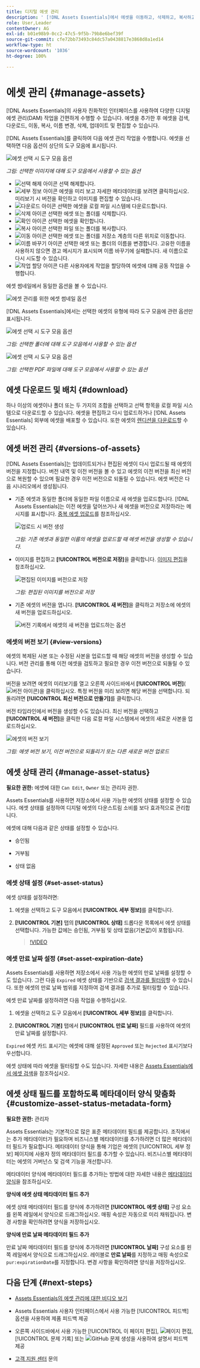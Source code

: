 ```yaml
---
title: 디지털 에셋 관리
description: ' [!DNL Assets Essentials]에서 에셋을 이동하고, 삭제하고, 복사하고, 이름을 변경하고, 업데이트 및 버전을 관리합니다.'
role: User,Leader
contentOwner: AG
exl-id: b01e98b9-0cc2-47c5-9f5b-79b8e6bef39f
source-git-commit: cfe72bb73493c84dc57a0438817e3868d8a1ed14
workflow-type: ht
source-wordcount: '1036'
ht-degree: 100%

---
```


# 에셋 관리 {#manage-assets}

[!DNL Assets Essentials]의 사용자 친화적인 인터페이스를 사용하여 다양한 디지털 에셋 관리(DAM) 작업을 간편하게 수행할 수 있습니다. 에셋을 추가한 후 에셋을 검색, 다운로드, 이동, 복사, 이름 변경, 삭제, 업데이트 및 편집할 수 있습니다.

[!DNL Assets Essentials]를 클릭하여 다음 에셋 관리 작업을 수행합니다. 에셋을 선택하면 다음 옵션이 상단의 도구 모음에 표시됩니다.

![에셋 선택 시 도구 모음 옵션](assets/toolbar-image-selected.png)

*그림: 선택한 이미지에 대해 도구 모음에서 사용할 수 있는 옵션*

* ![선택 해제 아이콘](assets/do-not-localize/close-icon.png) 선택 해제합니다.
* ![세부 정보 아이콘](assets/do-not-localize/edit-in-icon.png) 에셋을 미리 보고 자세한 메타데이터를 보려면 클릭하십시오. 미리보기 시 버전을 확인하고 이미지를 편집할 수 있습니다.
* ![다운로드 아이콘](assets/do-not-localize/download-icon.png) 선택한 에셋을 로컬 파일 시스템에 다운로드합니다.
* ![삭제 아이콘](assets/do-not-localize/delete-icon.png) 선택한 에셋 또는 폴더를 삭제합니다.
* ![확인 아이콘](assets/do-not-localize/checkout-icon.png) 선택한 에셋을 확인합니다.
* ![복사 아이콘](assets/do-not-localize/copy-icon.png) 선택한 파일 또는 폴더를 복사합니다.
* ![이동 아이콘](assets/do-not-localize/move-icon.png) 선택한 에셋 또는 폴더를 저장소 계층의 다른 위치로 이동합니다.
* ![이름 바꾸기 아이콘](assets/do-not-localize/rename-icon.png) 선택한 에셋 또는 폴더의 이름을 변경합니다. 고유한 이름을 사용하지 않으면 경고 메시지가 표시되며 이름 바꾸기에 실패합니다. 새 이름으로 다시 시도할 수 있습니다.
* ![작업 할당 아이콘](assets/do-not-localize/review-delegate-icon.png) 다른 사용자에게 작업을 할당하여 에셋에 대해 공동 작업을 수행합니다.

에셋 썸네일에서 동일한 옵션을 볼 수 있습니다.

![에셋 관리를 위한 에셋 썸네일 옵션](assets/options-on-thumbnail.png)

[!DNL Assets Essentials]에서는 선택한 에셋의 유형에 따라 도구 모음에 관련 옵션만 표시됩니다.

![에셋 선택 시 도구 모음 옵션](assets/toolbar-folder-selected.png)

*그림: 선택한 폴더에 대해 도구 모음에서 사용할 수 있는 옵션*

![에셋 선택 시 도구 모음 옵션](assets/toolbar-pdf-selected.png)

*그림: 선택한 PDF 파일에 대해 도구 모음에서 사용할 수 있는 옵션*

## 에셋 다운로드 및 배치 {#download}

하나 이상의 에셋이나 폴더 또는 두 가지의 조합을 선택하고 선택 항목을 로컬 파일 시스템으로 다운로드할 수 있습니다. 에셋을 편집하고 다시 업로드하거나 [!DNL Assets Essentials] 외부에 에셋을 배포할 수 있습니다. 또한 에셋의 [렌디션을 다운로드](/help/add-delete.md#renditions)할 수 있습니다.

## 에셋 버전 관리 {#versions-of-assets}

<!-- 
TBD: query for engineering: How many versions are maintained. What happens when we reach that limit? Are old versions automatically removed? -->

[!DNL Assets Essentials]는 업데이트되거나 편집된 에셋이 다시 업로드될 때 에셋의 버전을 지정합니다. 버전 내역 및 이전 버전을 볼 수 있고 에셋의 이전 버전을 최신 버전으로 복원할 수 있으며 필요한 경우 이전 버전으로 되돌릴 수 있습니다. 에셋 버전은 다음 시나리오에서 생성됩니다.

* 기존 에셋과 동일한 폴더에 동일한 파일 이름으로 새 에셋을 업로드합니다. [!DNL Assets Essentials]는 이전 에셋을 덮어쓰거나 새 에셋을 버전으로 저장하라는 메시지를 표시합니다. [중복 에셋 업로드](/help/add-delete.md#resolve-upload-fails)를 참조하십시오.

   ![업로드 시 버전 생성](assets/uploads-manage-duplicates.png)

   *그림: 기존 에셋과 동일한 이름의 에셋을 업로드할 때 에셋 버전을 생성할 수 있습니다.*

* 이미지를 편집하고 **[!UICONTROL 버전으로 저장]**&#x200B;을 클릭합니다. [이미지 편집](/help/edit-images.md)을 참조하십시오.

   ![편집된 이미지를 버전으로 저장](assets/edit-image2.png)

   *그림: 편집된 이미지를 버전으로 저장*

* 기존 에셋의 버전을 엽니다. **[!UICONTROL 새 버전]**&#x200B;을 클릭하고 저장소에 에셋의 새 버전을 업로드하십시오.

   ![버전 기록에서 에셋의 새 버전을 업로드하는 옵션](assets/view-asset-versions2.png)

### 에셋의 버전 보기 {#view-versions}

에셋의 복제된 사본 또는 수정된 사본을 업로드할 때 해당 에셋의 버전을 생성할 수 있습니다. 버전 관리를 통해 이전 에셋을 검토하고 필요한 경우 이전 버전으로 되돌릴 수 있습니다.

버전을 보려면 에셋의 미리보기를 열고 오른쪽 사이드바에서 **[!UICONTROL 버전]**(![버전 아이콘](assets/do-not-localize/versions-clock-icon.png))을 클릭하십시오. 특정 버전을 미리 보려면 해당 버전을 선택합니다. 되돌리려면 **[!UICONTROL 최신 버전으로 만들기]**&#x200B;를 클릭합니다.

버전 타임라인에서 버전을 생성할 수도 있습니다. 최신 버전을 선택하고 **[!UICONTROL 새 버전]**&#x200B;을 클릭한 다음 로컬 파일 시스템에서 에셋의 새로운 사본을 업로드하십시오.

![에셋의 버전 보기](assets/view-asset-versions1.png)

*그림: 에셋 버전 보기, 이전 버전으로 되돌리기 또는 다른 새로운 버전 업로드*

## 에셋 상태 관리 {#manage-asset-status}

**필요한 권한:** 에셋에 대한 `Can Edit`, `Owner` 또는 관리자 권한.

Assets Essentials를 사용하면 저장소에서 사용 가능한 에셋의 상태를 설정할 수 있습니다. 에셋 상태를 설정하여 디지털 에셋의 다운스트림 소비를 보다 효과적으로 관리합니다.

에셋에 대해 다음과 같은 상태를 설정할 수 있습니다.

* 승인됨

* 거부됨

* 상태 없음

### 에셋 상태 설정 {#set-asset-status}

에셋 상태를 설정하려면:

1. 에셋을 선택하고 도구 모음에서 **[!UICONTROL 세부 정보]**&#x200B;를 클릭합니다.

1. **[!UICONTROL 기본]** 탭의 **[!UICONTROL 상태]** 드롭다운 목록에서 에셋 상태를 선택합니다. 가능한 값에는 승인됨, 거부됨 및 상태 없음(기본값)이 포함됩니다.

   >[!VIDEO](https://video.tv.adobe.com/v/342495)


### 에셋 만료 날짜 설정 {#set-asset-expiration-date}

Assets Essentials를 사용하면 저장소에서 사용 가능한 에셋의 만료 날짜를 설정할 수도 있습니다. 그런 다음 `Expired` 에셋 상태를 기반으로 [검색 결과를 필터링](search.md#refine-search-results)할 수 있습니다. 또한 에셋의 만료 날짜 범위를 지정하여 검색 결과를 추가로 필터링할 수 있습니다.

에셋 만료 날짜를 설정하려면 다음 작업을 수행하십시오.

1. 에셋을 선택하고 도구 모음에서 **[!UICONTROL 세부 정보]**&#x200B;를 클릭합니다.

1. **[!UICONTROL 기본]** 탭에서 **[!UICONTROL 만료 날짜]** 필드를 사용하여 에셋의 만료 날짜를 설정합니다.

`Expired` 에셋 카드 표시기는 에셋에 대해 설정된 `Approved` 또는 `Rejected` 표시기보다 우선합니다.

에셋 상태에 따라 에셋을 필터링할 수도 있습니다. 자세한 내용은 [Assets Essentials에서 에셋 검색](search.md)을 참조하십시오.

## 에셋 상태 필드를 포함하도록 메타데이터 양식 맞춤화 {#customize-asset-status-metadata-form}

**필요한 권한:** 관리자

Assets Essentials는 기본적으로 많은 표준 메타데이터 필드를 제공합니다. 조직에서는 추가 메타데이터가 필요하며 비즈니스별 메타데이터를 추가하려면 더 많은 메타데이터 필드가 필요합니다. 메타데이터 양식을 통해 기업은 에셋의 [!UICONTROL 세부 정보] 페이지에 사용자 정의 메타데이터 필드를 추가할 수 있습니다. 비즈니스별 메타데이터는 에셋의 거버넌스 및 검색 기능을 개선합니다.

메타데이터 양식에 메타데이터 필드를 추가하는 방법에 대한 자세한 내용은 [메타데이터 양식](metadata.md##metadata-forms)을 참조하십시오.

**양식에 에셋 상태 메타데이터 필드 추가**

에셋 상태 메타데이터 필드를 양식에 추가하려면 **[!UICONTROL 에셋 상태]** 구성 요소를 왼쪽 레일에서 양식으로 드래그하십시오. 매핑 속성은 자동으로 미리 채워집니다. 변경 사항을 확인하려면 양식을 저장하십시오.

**양식에 만료 날짜 메타데이터 필드 추가**

만료 날짜 메타데이터 필드를 양식에 추가하려면 **[!UICONTROL 날짜]** 구성 요소를 왼쪽 레일에서 양식으로 드래그하십시오. 레이블로 **만료 날짜**&#x200B;를 지정하고 매핑 속성으로 `pur:expirationDate`를 지정합니다. 변경 사항을 확인하려면 양식을 저장하십시오.

## 다음 단계 {#next-steps}

* [Assets Essentials의 에셋 관리에 대한 비디오 보기](https://experienceleague.adobe.com/docs/experience-manager-learn/assets-essentials/basics/managing.html)

* Assets Essentials 사용자 인터페이스에서 사용 가능한 [!UICONTROL 피드백] 옵션을 사용하여 제품 피드백 제공

* 오른쪽 사이드바에서 사용 가능한 [!UICONTROL 이 페이지 편집], ![페이지 편집](assets/do-not-localize/edit-page.png), [!UICONTROL 문제 기록] 또는 ![GitHub 문제 생성](assets/do-not-localize/github-issue.png)을 사용하여 설명서 피드백 제공

* [고객 지원 센터](https://experienceleague.adobe.com/?support-solution=General#support) 문의




